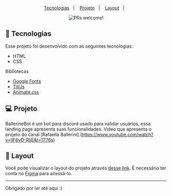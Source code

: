<p align="center">
  <a href="#-tecnologias">Tecnologias</a>&nbsp;&nbsp;&nbsp;|&nbsp;&nbsp;&nbsp;
  <a href="#-projeto">Projeto</a>&nbsp;&nbsp;&nbsp;|&nbsp;&nbsp;&nbsp;
  <a href="#-layout">Layout</a>&nbsp;&nbsp;&nbsp;|&nbsp;&nbsp;&nbsp;
</p>

<p align="center">
 <img src="https://img.shields.io/static/v1?label=PRs&message=welcome&color=49AA26&labelColor=000000" alt="PRs welcome!" />
</p>

## 🚀 Tecnologias

Esse projeto foi desenvolvido com as seguintes tecnologias:

- HTML
- CSS

Bibliotecas

- [Google Fonts](https://fonts.google.com/)
- [TiltJs](https://micku7zu.github.io/vanilla-tilt.js/)
- [Animate.css](https://animate.style)

## 💻 Projeto
 BallerineBot é um bot para discord usado para validar usuários, essa landing page apresenta suas funcionalidades.
 Vídeo que apresenta o projeto do canal [Rafaella Ballerini].(https://www.youtube.com/watch?v=llF6vD-RljE&t=1776s)
 
## 🔖 Layout
 Você pode visualizar o layout do projeto através [desse link](https://www.figma.com/file/myqP66iQwzjwjrIAJyyrip/BalleBot?node-id=0%3A1). É necessário ter conta no [Figma](https://figma.com) para acessá-lo.
 
 ---
 
 Obrigado por ler até aqui :)
